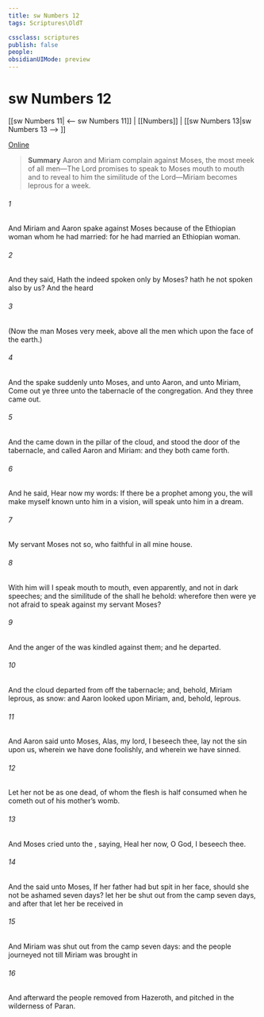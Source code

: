 ```yaml
---
title: sw Numbers 12
tags: Scriptures\OldT

cssclass: scriptures
publish: false
people:
obsidianUIMode: preview
---
```


# sw Numbers 12
[[sw Numbers 11| <-- sw Numbers 11]] | [[Numbers]] | [[sw Numbers 13|sw Numbers 13 --> ]]

[Online](https://churchofjesuschrist.org/study/scriptures/ot/num/12?lang=eng)

> __Summary__
Aaron and Miriam complain against Moses, the most meek of all men—The Lord promises to speak to Moses mouth to mouth and to reveal to him the similitude of the Lord—Miriam becomes leprous for a week.

###### 1 
And Miriam and Aaron spake against Moses because of the Ethiopian woman whom he had married: for he had married an Ethiopian woman.

###### 2 
And they said, Hath the  indeed spoken only by Moses? hath he not spoken also by us? And the  heard 

###### 3 
(Now the man Moses  very meek, above all the men which  upon the face of the earth.)

###### 4 
And the  spake suddenly unto Moses, and unto Aaron, and unto Miriam, Come out ye three unto the tabernacle of the congregation. And they three came out.

###### 5 
And the  came down in the pillar of the cloud, and stood  the door of the tabernacle, and called Aaron and Miriam: and they both came forth.

###### 6 
And he said, Hear now my words: If there be a prophet among you,  the  will make myself known unto him in a vision,  will speak unto him in a dream.

###### 7 
My servant Moses  not so, who  faithful in all mine house.

###### 8 
With him will I speak mouth to mouth, even apparently, and not in dark speeches; and the similitude of the  shall he behold: wherefore then were ye not afraid to speak against my servant Moses?

###### 9 
And the anger of the  was kindled against them; and he departed.

###### 10 
And the cloud departed from off the tabernacle; and, behold, Miriam  leprous,  as snow: and Aaron looked upon Miriam, and, behold,  leprous.

###### 11 
And Aaron said unto Moses, Alas, my lord, I beseech thee, lay not the sin upon us, wherein we have done foolishly, and wherein we have sinned.

###### 12 
Let her not be as one dead, of whom the flesh is half consumed when he cometh out of his mother’s womb.

###### 13 
And Moses cried unto the , saying, Heal her now, O God, I beseech thee.

###### 14 
And the  said unto Moses, If her father had but spit in her face, should she not be ashamed seven days? let her be shut out from the camp seven days, and after that let her be received in 

###### 15 
And Miriam was shut out from the camp seven days: and the people journeyed not till Miriam was brought in 

###### 16 
And afterward the people removed from Hazeroth, and pitched in the wilderness of Paran.

